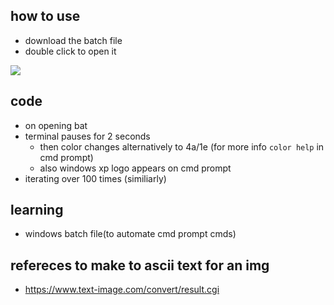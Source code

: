 ## how to use
- download the batch file
- double click to open it


![](run.gif)

## code 
- on opening bat
- terminal pauses for 2 seconds 
    - then color changes alternatively to 4a/1e (for more info `color help` in cmd prompt)
    - also windows xp logo appears on cmd prompt
- iterating over 100 times (similiarly) 

## learning 
- windows batch file(to automate cmd prompt cmds)

## refereces to make to ascii text for an img
- https://www.text-image.com/convert/result.cgi